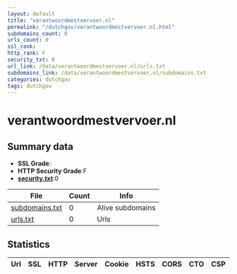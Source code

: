 ```yaml
---
layout: default
title: "verantwoordmestvervoer.nl"
permalink: "/dutchgov/verantwoordmestvervoer.nl.html"
subdomains_count: 0
urls_count: 0
ssl_rank: 
http_rank: F
security_txt: 0
url_link: /data/verantwoordmestvervoer.nl/urls.txt
subdomains_link: /data/verantwoordmestvervoer.nl/subdomains.txt
categories: dutchgov
tags: dutchgov
---
```



# verantwoordmestvervoer.nl
## Summary data


 - **SSL Grade**:
 - **HTTP Security Grade**:F
 - **[security.txt](https://www.digitaleoverheid.nl/nieuws/standaard-security-txt-nu-verplicht-voor-overheid/)**:0


| File       | Count | Info |
|------------|-------|------|
|[subdomains.txt](/DutchGovScope/data/verantwoordmestvervoer.nl/subdomains.txt)|0|Alive subdomains|
|[urls.txt](/DutchGovScope/data/verantwoordmestvervoer.nl/urls.txt)|0|Urls|


## Statistics


| Url | SSL | HTTP | Server | Cookie | HSTS | CORS | CTO | CSP | XFO | XXP | RP |FP| Tech |Title |
|--------|-------|-------|------|------|------|------|------|------|------|------|------|------|------|------|


